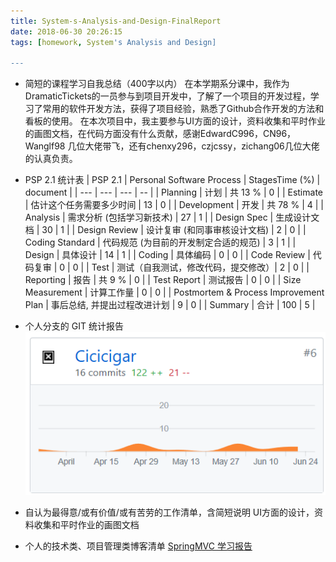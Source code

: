```yaml
---
title: System-s-Analysis-and-Design-FinalReport
date: 2018-06-30 20:26:15
tags: [homework, System's Analysis and Design]

---
```

 - 简短的课程学习自我总结（400字以内）
   在本学期系分课中，我作为DramaticTickets的一员参与到项目开发中，了解了一个项目的开发过程，学习了常用的软件开发方法，获得了项目经验，熟悉了Github合作开发的方法和看板的使用。
   在本次项目中，我主要参与UI方面的设计，资料收集和平时作业的画图文档，在代码方面没有什么贡献，感谢EdwardC996，CN96，Wanglf98 几位大佬带飞，还有chenxy296，czjcssy，zichang06几位大佬的认真负责。
   
 - PSP 2.1 统计表
   | PSP 2.1 | Personal Software Process | StagesTime (%) | document |
   | --- | --- | --- | -- |
   | Planning | 计划 | 共 13 % | 0 |
   | Estimate | 估计这个任务需要多少时间 | 13 | 0 |
   | Development | 开发 | 共 78 % | 4 |
   | Analysis | 需求分析 (包括学习新技术) | 27 | 1 |
   | Design Spec | 生成设计文档 | 30 | 1 |
   | Design Review | 设计复审 (和同事审核设计文档) | 2 | 0 |
   | Coding Standard | 代码规范 (为目前的开发制定合适的规范) | 3 | 1 |
   | Design | 具体设计 | 14 | 1 |
   | Coding | 具体编码 | 0 | 0 |
   | Code Review | 代码复审 | 0 | 0 |
   | Test | 测试（自我测试，修改代码，提交修改）| 2 | 0 |
   | Reporting | 报告 | 共 9 % | 0 |
   | Test Report | 测试报告 | 0 | 0 |
   | Size Measurement | 计算工作量 | 0 | 0 |
   | Postmortem & Process Improvement Plan | 事后总结, 并提出过程改进计划 | 9 | 0 |
   | Summary | 合计 | 100 | 5 | 
   
 - 个人分支的 GIT 统计报告
   ![github统计](https://raw.githubusercontent.com/Cicicigar/markdown_pics/master/dragit.png)
   
 - 自认为最得意/或有价值/或有苦劳的工作清单，含简短说明
   UI方面的设计，资料收集和平时作业的画图文档
   
 - 个人的技术类、项目管理类博客清单
   [ SpringMVC 学习报告](https://cicicigar.github.io/2018/04/14/SpringMVC学习报告/)
